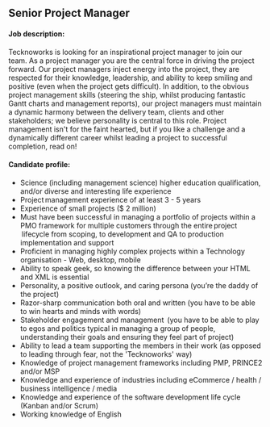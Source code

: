 ## Senior Project Manager

#### Job description:

Tecknoworks is looking for an inspirational project manager to join our team. As a project manager you are the central force in driving the project forward. Our project managers inject energy into the project, they are respected for their knowledge, leadership, and ability to keep smiling and positive (even when the project gets difficult). In addition, to the obvious project management skills (steering the ship, whilst producing fantastic Gantt charts and management reports), our project managers must maintain a dynamic harmony between the delivery team, clients and other stakeholders; we believe personality is central to this role. Project management isn't for the faint hearted, but if you like a challenge and a dynamically different career whilst leading a project to successful completion, read on!

#### Candidate profile:

*   Science (including management science) higher education qualification, and/or diverse and interesting life experience 
*   Project management experience of at least 3 - 5 years 
*   Experience of small projects ($ 2 million) 
*   Must have been successful in managing a portfolio of projects within a PMO framework for multiple customers through the entire project  lifecycle from scoping, to development and QA to production implementation and support 
*   Proficient in managing highly complex projects within a Technology organisation - Web, desktop, mobile 
*   Ability to speak geek, so knowing the difference between your HTML and XML is essential 
*   Personality, a positive outlook, and caring persona (you’re the daddy of the project) 
*   Razor-sharp communication both oral and written (you have to be able to win hearts and minds with words) 
*   Stakeholder engagement and management  (you have to be able to play to egos and politics typical in managing a group of people, understanding their goals and ensuring they feel part of project) 
*   Ability to lead a team supporting the members in their work (as opposed to leading through fear, not the 'Tecknoworks' way) 
*   Knowledge of project management frameworks including PMP, PRINCE2 and/or MSP 
*   Knowledge and experience of industries including eCommerce / health / business intelligence / media 
*   Knowledge and experience of the software development life cycle (Kanban and/or Scrum) 
*   Working knowledge of English

